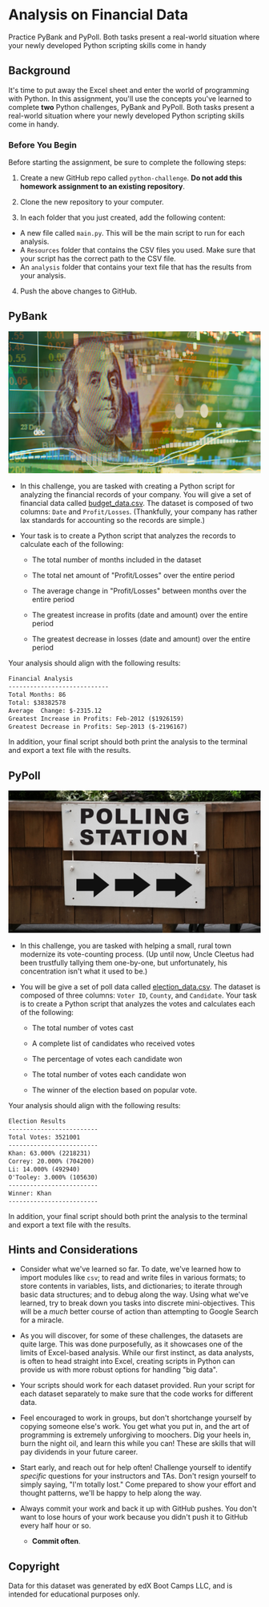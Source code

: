 # Analysis on Financial Data
Practice PyBank and PyPoll. Both tasks present a real-world situation where your newly developed Python scripting skills come in handy

## Background

It's time to put away the Excel sheet and enter the world of programming with Python. In this assignment, you'll use the concepts you've learned to complete **two** Python challenges, PyBank and PyPoll. Both tasks present a real-world situation where your newly developed Python scripting skills come in handy.

### Before You Begin

Before starting the assignment, be sure to complete the following steps:

1. Create a new GitHub repo called `python-challenge`. **Do not add this homework assignment to an existing repository**. 

2. Clone the new repository to your computer.

3. In each folder that you just created, add the following content:
  - A new file called `main.py`. This will be the main script to run for each analysis.
  - A `Resources` folder that contains the CSV files you used. Make sure that your script has the correct path to the CSV file.
  - An `analysis` folder that contains your text file that has the results from your analysis.

4. Push the above changes to GitHub.

## PyBank

![revenue-per-lead](Images/revenue-per-lead.png)

* In this challenge, you are tasked with creating a Python script for analyzing the financial records of your company. You will give a set of financial data called [budget_data.csv](PyBank/Resources/budget_data.csv). The dataset is composed of two columns: `Date` and `Profit/Losses`. (Thankfully, your company has rather lax standards for accounting so the records are simple.)

* Your task is to create a Python script that analyzes the records to calculate each of the following:

  * The total number of months included in the dataset

  * The total net amount of "Profit/Losses" over the entire period

  * The average change in "Profit/Losses" between months over the entire period

  * The greatest increase in profits (date and amount) over the entire period

  * The greatest decrease in losses (date and amount) over the entire period

Your analysis should align with the following results:

  ```text
  Financial Analysis
  ----------------------------
  Total Months: 86
  Total: $38382578
  Average  Change: $-2315.12
  Greatest Increase in Profits: Feb-2012 ($1926159)
  Greatest Decrease in Profits: Sep-2013 ($-2196167)
  ```

In addition, your final script should both print the analysis to the terminal and export a text file with the results.

## PyPoll

![Vote_counting](Images/Vote_counting.png)

* In this challenge, you are tasked with helping a small, rural town modernize its vote-counting process. (Up until now, Uncle Cleetus had been trustfully tallying them one-by-one, but unfortunately, his concentration isn't what it used to be.)

* You will be give a set of poll data called [election_data.csv](PyPoll/Resources/election_data.csv). The dataset is composed of three columns: `Voter ID`, `County`, and `Candidate`. Your task is to create a Python script that analyzes the votes and calculates each of the following:

  * The total number of votes cast

  * A complete list of candidates who received votes

  * The percentage of votes each candidate won

  * The total number of votes each candidate won

  * The winner of the election based on popular vote.
  
Your analysis should align with the following results:

  ```text
  Election Results
  -------------------------
  Total Votes: 3521001
  -------------------------
  Khan: 63.000% (2218231)
  Correy: 20.000% (704200)
  Li: 14.000% (492940)
  O'Tooley: 3.000% (105630)
  -------------------------
  Winner: Khan
  -------------------------
  ```

In addition, your final script should both print the analysis to the terminal and export a text file with the results.

## Hints and Considerations

* Consider what we've learned so far. To date, we've learned how to import modules like `csv`; to read and write files in various formats; to store contents in variables, lists, and dictionaries; to iterate through basic data structures; and to debug along the way. Using what we've learned, try to break down you tasks into discrete mini-objectives. This will be a _much_ better course of action than attempting to Google Search for a miracle.

* As you will discover, for some of these challenges, the datasets are quite large. This was done purposefully, as it showcases one of the limits of Excel-based analysis. While our first instinct, as data analysts, is often to head straight into Excel, creating scripts in Python can provide us with more robust options for handling "big data".

* Your scripts should work for each dataset provided. Run your script for each dataset separately to make sure that the code works for different data.

* Feel encouraged to work in groups, but don't shortchange yourself by copying someone else's work. You get what you put in, and the art of programming is extremely unforgiving to moochers. Dig your heels in, burn the night oil, and learn this while you can! These are skills that will pay dividends in your future career.

* Start early, and reach out for help often! Challenge yourself to identify _specific_ questions for your instructors and TAs. Don't resign yourself to simply saying, "I'm totally lost." Come prepared to show your effort and thought patterns, we'll be happy to help along the way.

* Always commit your work and back it up with GitHub pushes. You don't want to lose hours of your work because you didn't push it to GitHub every half hour or so.

  * **Commit often**.

## Copyright

Data for this dataset was generated by edX Boot Camps LLC, and is intended for educational purposes only.
